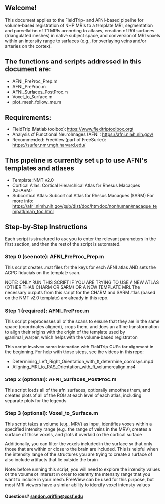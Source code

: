 ## Welcome! 
This document applies to the FieldTrip- and AFNI-based pipeline for volume-based registration of NHP MRIs to a template MRI, segmentation and parcellation of T1 MRIs according to atlases, creation of ROI surfaces (triangulated meshes) in native subject space, and conversion of MRI voxels within an intensity range to surfaces (e.g., for overlaying veins and/or arteries on the cortex).

## The functions and scripts addressed in this document are:
- AFNI_PreProc_Prep.m
- AFNI_PreProc.m
- AFNI_Surfaces_PostProc.m
- Voxel_to_Surface.m
- plot_mesh_follow_me.m

## Requirements:
- FieldTrip (Matlab toolbox): https://www.fieldtriptoolbox.org/
- Analysis of Functional NeuroImages (AFNI): https://afni.nimh.nih.gov/
- Recommended: FreeView (part of FreeSurfer): https://surfer.nmr.mgh.harvard.edu/

## This pipeline is currently set up to use AFNI's templates and atlases
- Template: NMT v2.0
- Cortical Atlas: Cortical Hierarchical Atlas for Rhesus Macaques (CHARM)
- Subcortical Atlas: Subcortical Atlas for Rhesus Macaques (SARM)
For more info: https://afni.nimh.nih.gov/pub/dist/doc/htmldoc/nonhuman/macaque_tempatl/main_toc.html

## Step-by-Step Instructions
Each script is structured to ask you to enter the relevant parameters in the first section, and then the rest of the script is automated. 

### Step 0 (see note): AFNI_PreProc_Prep.m
This script creates .mat files for the keys for each AFNI atlas AND sets the ACPC fiducials on the template scan. 

NOTE: ONLY RUN THIS SCRIPT IF YOU ARE TRYING TO USE A NEW ATLAS (OTHER THAN CHARM OR SARM) OR A NEW TEMPLATE MRI. The necessary outputs from this script for the CHARM and SARM atlas (based on the NMT v2.0 template) are already in this repo.

### Step 1 (required): AFNI_PreProc.m
This script preprocesses all of the scans to ensure that they are in the same space (coordinates aligned), crops them, and does an affine transformation to align their origins with the origin of the template used by @animal_warper, which helps with the volume-based registration

This script involves some interaction with FieldTrip GUI's for alignment in the beginning. For help with those steps, see the videos in this repo:
- Determining_Left_Right_Orientation_with_ft_determine_coordsys.mp4
- Aligning_MRI_to_RAS_Orientation_with_ft_volumerealign.mp4

### Step 2 (optional): AFNI_Surfaces_PostProc.m
This script loads all of the afni surfaces, optionally smoothes them, and creates plots of all of the ROIs at each level of each atlas, including separate plots for the legends

### Step 3 (optional): Voxel_to_Surface.m
This script takes a volume (e.g., MRV) as input, identifies voxels within a specified intensity range (e.g., the range of veins in the MRV), creates a surface of those voxels, and plots it overlaid on the cortical surface

Additionally, you can filter the voxels included in the surface so that only those that are within or close to the brain are included. This is helpful when the intensity range of the structures you are trying to create a surface of also include artifacts that lie outside the brain

Note: before running this script, you will need to explore the intensity values of the volume of interest in order to identify the intensity range that you want to include in your mesh. FreeView can be used for this purpose, but most MRI viewers have a similar ability to identify voxel intensity values



#### Questions? sandon.griffin@ucsf.edu






